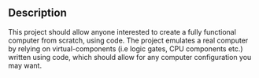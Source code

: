 ## Description
This project should allow anyone interested to create a fully functional computer from scratch, using code.
The project emulates a real computer by relying on virtual-components (i.e logic gates, CPU components etc.) written using code,
which should allow for any computer configuration you may want.
